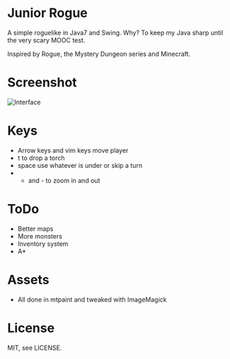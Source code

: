 Junior Rogue
============

A simple roguelike in Java7 and Swing. Why? To keep my Java sharp until the very scary MOOC test.

Inspired by Rogue, the Mystery Dungeon series and Minecraft.

Screenshot
==========

![Interface](https://juhaniimberg.github.io/jrrogue/s1.png)

Keys
====

- Arrow keys and vim keys move player
- t to drop a torch
- space use whatever is under or skip a turn
- + and - to zoom in and out

ToDo
====

- Better maps
- More monsters
- Inventory system
- A*

Assets
======

- All done in mtpaint and tweaked with ImageMagick

License
=======

MIT, see LICENSE.

